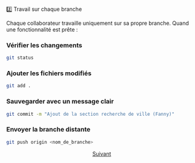 2️⃣ Travail sur chaque branche

Chaque collaborateur travaille uniquement sur sa propre branche.
Quand une fonctionnalité est prête :

### Vérifier les changements
``` bash
git status
```

### Ajouter les fichiers modifiés
``` bash
git add .
```

### Sauvegarder avec un message clair
``` bash
git commit -m "Ajout de la section recherche de ville (Fanny)"
``` 

### Envoyer la branche distante
``` bash
git push origin <nom_de_branche>
``` 

<p align="center">
<a href="./fusionBranch.md">Suivant</a>
</p>
